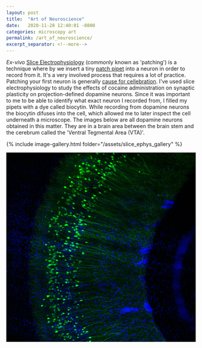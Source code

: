 ```yaml
---
layout: post
title:  "Art of Neuroscience"
date:   2020-11-28 12:40:01 -0800
categories: microscopy art
permalink: /art_of_neuroscience/
excerpt_separator: <!--more-->
---
```


<i>Ex-vivo</i> [Slice Electrophysiology](https://en.wikipedia.org/wiki/Electrophysiology) (commonly known as 'patching') is a technique where by we insert a tiny [patch pipet](https://en.wikipedia.org/wiki/Electrophysiology#/media/File:Patch_pipette.jpg) into a neuron in order to record from it. It's a very involved process that requires a lot of practice. Patching your first neuron is generally [cause for cellebration](http://lammellab.org/wp-content/uploads/2017/12/2015-03-07-15.56.40-e1512171993740.jpg). I've used slice electrophysiology to study the effects of cocaine administration on synaptic plasticity on projection-defined dopamine neurons. Since it was important to me to be able to identify what exact neuron I recorded from, I filled my pipets with a dye called biocytin. While recording from dopamine neurons the biocytin difuses into the cell, which allowed me to later inspect the cell underneath a microscope. The images below are all dopamine neurons obtained in this matter. They are in a brain area between the brain stem and the cerebrum called the 'Ventral Tegmental Area (VTA)'.

{% include image-gallery.html folder="/assets/slice_ephys_gallery" %}

<!--more-->




<a href="/assets/hippocampus.jpg" title="Hippocampus">
    <img src="/assets/hippocampus.resized.jpg" alt="Hippocampus" />
  </a>